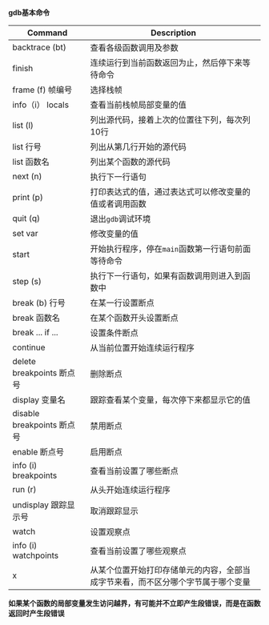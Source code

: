 **gdb基本命令**

| Command     | Description |
| ----------- | ----------- |
| backtrace (bt)      | 查看各级函数调用及参数      |
| finish | 连续运行到当前函数返回为止，然后停下来等待命令        |
|frame (f) 帧编号|选择栈帧|
|info（i） locals|查看当前栈帧局部变量的值|
|list (l)|列出源代码，接着上次的位置往下列，每次列10行|
|list 行号|列出从第几行开始的源代码|
|list 函数名|列出某个函数的源代码|
|next (n)|执行下一行语句|
|print (p)|打印表达式的值，通过表达式可以修改变量的值或者调用函数|
|quit (q)|退出`gdb`调试环境|
|set var|修改变量的值|
|start|开始执行程序，停在`main`函数第一行语句前面等待命令|
|step (s)|执行下一行语句，如果有函数调用则进入到函数中|
|break (b) 行号|在某一行设置断点|
|break 函数名|在某个函数开头设置断点|
|break ... if ...|设置条件断点|
|continue|从当前位置开始连续运行程序|
|delete breakpoints 断点号|删除断点|
|display 变量名|跟踪查看某个变量，每次停下来都显示它的值|
|disable breakpoints 断点号|禁用断点|
|enable 断点号|启用断点|
|info (i) breakpoints|查看当前设置了哪些断点|
|run (r)|从头开始连续运行程序|
|undisplay 跟踪显示号|取消跟踪显示|
|watch|设置观察点|
|info (i) watchpoints|查看当前设置了哪些观察点|
|x|从某个位置开始打印存储单元的内容，全部当成字节来看，而不区分哪个字节属于哪个变量|


**如果某个函数的局部变量发生访问越界，有可能并不立即产生段错误，而是在函数返回时产生段错误**

